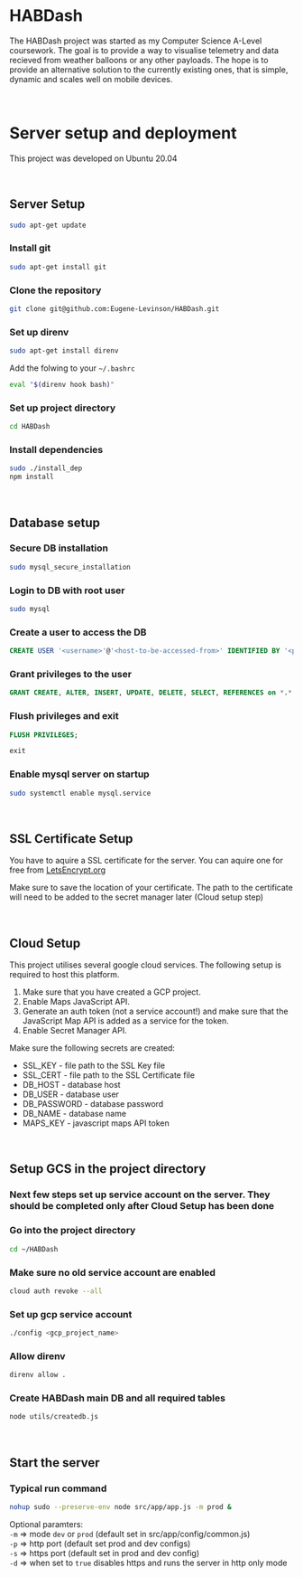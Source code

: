 
# HABDash

The HABDash project was started as my Computer Science A-Level coursework. The goal is to provide a way to visualise telemetry and data recieved from weather balloons or any other payloads. The hope is to provide an alternative solution to the currently existing ones, that is simple, dynamic and scales well on mobile devices.

<br>


# Server setup and deployment

This project was developed on Ubuntu 20.04 

<br> 

## Server Setup

``` bash
sudo apt-get update
```

### Install git

``` bash
sudo apt-get install git 
```

### Clone the repository

``` bash
git clone git@github.com:Eugene-Levinson/HABDash.git
```

### Set up direnv
  
``` bash
sudo apt-get install direnv
```  

Add the folwing to your `~/.bashrc`  

``` bash
eval "$(direnv hook bash)"
```

### Set up project directory

``` bash
cd HABDash
```

### Install dependencies
  
``` bash
sudo ./install_dep
npm install
```

<br>

## Database setup

### Secure DB installation

``` bash
sudo mysql_secure_installation
```

### Login to DB with root user

``` bash
sudo mysql
```

### Create a user to access the DB

``` sql
CREATE USER '<username>'@'<host-to-be-accessed-from>' IDENTIFIED BY '<password>';
```

### Grant privileges to the user
``` sql
GRANT CREATE, ALTER, INSERT, UPDATE, DELETE, SELECT, REFERENCES on *.* TO '<username>'@'<host-to-be-accessed-from>' WITH GRANT OPTION;
```

### Flush privileges and exit

```sql
FLUSH PRIVILEGES;
```

```sql
exit
```

### Enable mysql server on startup

```bash
sudo systemctl enable mysql.service
```

<br>

## SSL Certificate Setup

You have to aquire a SSL certificate for the server.
You can aquire one for free from [LetsEncrypt.org](https://letsencrypt.org/getting-started/)

Make sure to save the location of your certificate. The path to the certificate will need to be added to the secret manager later (Cloud setup step)

<br>

## Cloud Setup

This project utilises several google cloud services. The following setup is required to host this platform.

1. Make sure that you have created a GCP project. 
2. Enable Maps JavaScript API.
3. Generate an auth token (not a service account!) and make sure that the JavaScript Map API is added as a service for the token.
4. Enable Secret Manager API.

Make sure the following secrets are created:

- SSL_KEY - file path to the SSL Key file
- SSL_CERT - file path to the SSL Certificate file
- DB_HOST - database host
- DB_USER - database user
- DB_PASSWORD - database password
- DB_NAME - database name
- MAPS_KEY - javascript maps API token

<br>

## Setup GCS in the project directory

### Next few steps set up service account on the server. They should be completed only after Cloud Setup has been done

### Go into the project directory

``` bash
cd ~/HABDash
```

### Make sure no old service account are enabled

``` bash
cloud auth revoke --all
```

### Set up gcp service account

``` bash
./config <gcp_project_name>
```

### Allow direnv

``` bash
direnv allow .
```

### Create HABDash main DB and all required tables

``` bash
node utils/createdb.js
```

<br>

## Start the server

### Typical run command

``` bash
nohup sudo --preserve-env node src/app/app.js -m prod &
```

Optional paramters:  
`-m` => mode `dev` or `prod` (default set in src/app/config/common.js)  
`-p` => http port (default set prod and dev configs)  
`-s` => https port (default set in prod and dev config)  
`-d` => when set to `true` disables https and runs the server in http only mode
